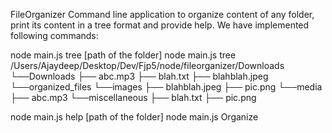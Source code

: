 FileOrganizer
Command line application to organize content of any folder, print its content in a tree format and provide help. We have implemented following commands:

node main.js tree [path of the folder]
node main.js tree /Users/Ajaydeep/Desktop/Dev/Fjp5/node/fileorganizer/Downloads
└──Downloads ├── abc.mp3 ├── blah.txt ├── blahblah.jpeg └──organized_files └──images ├── blahblah.jpeg ├── pic.png └──media ├── abc.mp3 └──miscellaneous ├── blah.txt ├── pic.png


node main.js help [path of the folder]
node main.js Organize
